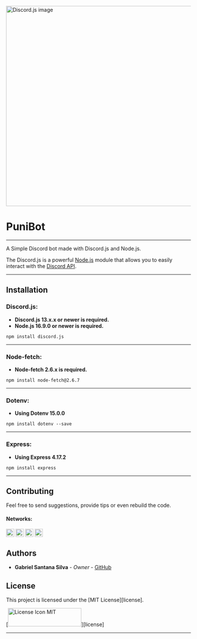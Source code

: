 [<img alt="Discord.js image" src="https://discord.js.org/static/logo.svg" width="546"/>][discordjs]

# PuniBot

---

A Simple Discord bot made with Discord.js and Node.js.

The Discord.js is a powerful [Node.js](https://nodejs.org) module that allows you to easily interact with the
[Discord API](https://discord.com/developers/docs/intro).

---

## Installation

### Discord.js:

* **Discord.js 13.x.x or newer is required.**
* **Node.js 16.9.0 or newer is required.**

```sh-session
npm install discord.js
```

---

### Node-fetch:

* **Node-fetch 2.6.x is required.**

```sh-session
npm install node-fetch@2.6.7
```

---

### Dotenv:

* **Using Dotenv 15.0.0**

```sh-session
npm install dotenv --save
```

---

### Express:

* **Using Express 4.17.2**

```sh-session
npm install express
```

---

## Contributing

Feel free to send suggestions, provide tips or even rebuild the code.

#### Networks:

[<img alt="GitHub followers" src="https://img.shields.io/github/followers/PuniGC?label=Follow&style=social" height="22" title="Follow me"/>][github]
[<img alt="Mail to Gabriel" src="https://img.shields.io/badge/-Gmail-c14438?style=flat&logo=Gmail&logoColor=white" height="22" title="gabriel04.ok@gmail.com" />][email]
[<img alt="Linkedin Profile" src="https://img.shields.io/badge/-LinkedIn-blue?style=flat-square&logo=Linkedin&logoColor=white&link=https://www.linkedin.com/in/gabriel-santana-silva-1205461a3/" height="22" />][linkedin]
[<img alt="Discord Profile" src="https://img.shields.io/badge/Discord-7289DA?style=for-the-badge&logo=discord&logoColor=white&link=dsc.bio/punidc" height="22" />][discord]

## Authors

* **Gabriel Santana Silva** - *Owner* - [GitHub][github]

## License

This project is licensed under the [MIT License][license].

[<img alt="License Icon MIT" src="https://upload.wikimedia.org/wikipedia/commons/f/f8/License_icon-mit-88x31-2.svg" height="50" width="200"/>][license]

---

[discordjs]: https://discord.js.org
[github]: https://github.com/PuniGC
[linkedin]: https://www.linkedin.com/in/gabriel-santana-silva-1205461a3/
[email]: mailto:gabriel04.ok@gmail.com
[discord]: https://discords.com/bio/p/punidc
